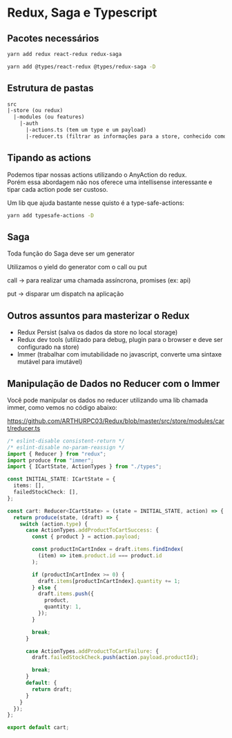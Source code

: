 # Redux, Saga e Typescript

## Pacotes necessários

```sh
yarn add redux react-redux redux-saga
```

```sh
yarn add @types/react-redux @types/redux-saga -D
```

## Estrutura de pastas

```txt
src
|-store (ou redux)
  |-modules (ou features)
    |-auth
      |-actions.ts (tem um type e um payload)
      |-reducer.ts (filtrar as informações para a store, conhecido como Dispatcher)
```

## Tipando as actions

Podemos tipar nossas actions utilizando o AnyAction do redux. <br>
Porém essa abordagem não nos oferece uma intellisense interessante e tipar cada action
pode ser custoso.

Um lib que ajuda bastante nesse quisto é a type-safe-actions:

```sh
yarn add typesafe-actions -D
```

## Saga

Toda função do Saga deve ser um generator

Utilizamos o yield do generator com o call ou put

call -> para realizar uma chamada assíncrona, promises (ex: api)

put -> disparar um dispatch na aplicação

## Outros assuntos para masterizar o Redux

- Redux Persist (salva os dados da store no local storage)
- Redux dev tools (utilizado para debug, plugin para o browser e deve ser configurado na store)
- Immer (trabalhar com imutabilidade no javascript, converte uma sintaxe mutável para imutável)

## Manipulação de Dados no Reducer com o Immer

Você pode manipular os dados no reducer utilizando uma lib chamada immer, como vemos no código abaixo:

https://github.com/ARTHURPC03/Redux/blob/master/src/store/modules/cart/reducer.ts

```ts
/* eslint-disable consistent-return */
/* eslint-disable no-param-reassign */
import { Reducer } from "redux";
import produce from "immer";
import { ICartState, ActionTypes } from "./types";

const INITIAL_STATE: ICartState = {
  items: [],
  failedStockCheck: [],
};

const cart: Reducer<ICartState> = (state = INITIAL_STATE, action) => {
  return produce(state, (draft) => {
    switch (action.type) {
      case ActionTypes.addProductToCartSuccess: {
        const { product } = action.payload;

        const productInCartIndex = draft.items.findIndex(
          (item) => item.product.id === product.id
        );

        if (productInCartIndex >= 0) {
          draft.items[productInCartIndex].quantity += 1;
        } else {
          draft.items.push({
            product,
            quantity: 1,
          });
        }

        break;
      }

      case ActionTypes.addProductToCartFailure: {
        draft.failedStockCheck.push(action.payload.productId);

        break;
      }
      default: {
        return draft;
      }
    }
  });
};

export default cart;
```
